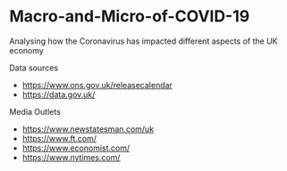 # Macro-and-Micro-of-COVID-19

Analysing how the Coronavirus has impacted different aspects of the UK economy

Data sources
- https://www.ons.gov.uk/releasecalendar
- https://data.gov.uk/

Media Outlets
- https://www.newstatesman.com/uk
- https://www.ft.com/
- https://www.economist.com/
- https://www.nytimes.com/
